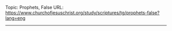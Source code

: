 Topic: Prophets, False
URL: https://www.churchofjesuschrist.org/study/scriptures/tg/prophets-false?lang=eng

---

